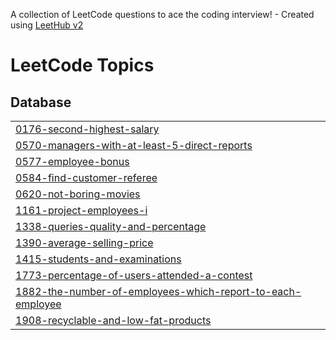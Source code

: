 A collection of LeetCode questions to ace the coding interview! - Created using [LeetHub v2](https://github.com/arunbhardwaj/LeetHub-2.0)
<!---LeetCode Topics Start-->
# LeetCode Topics
## Database
|  |
| ------- |
| [0176-second-highest-salary](https://github.com/Dheerajsingh002/SQL_Leetcode/tree/master/0176-second-highest-salary) |
| [0570-managers-with-at-least-5-direct-reports](https://github.com/Dheerajsingh002/SQL_Leetcode/tree/master/0570-managers-with-at-least-5-direct-reports) |
| [0577-employee-bonus](https://github.com/Dheerajsingh002/SQL_Leetcode/tree/master/0577-employee-bonus) |
| [0584-find-customer-referee](https://github.com/Dheerajsingh002/SQL_Leetcode/tree/master/0584-find-customer-referee) |
| [0620-not-boring-movies](https://github.com/Dheerajsingh002/SQL_Leetcode/tree/master/0620-not-boring-movies) |
| [1161-project-employees-i](https://github.com/Dheerajsingh002/SQL_Leetcode/tree/master/1161-project-employees-i) |
| [1338-queries-quality-and-percentage](https://github.com/Dheerajsingh002/SQL_Leetcode/tree/master/1338-queries-quality-and-percentage) |
| [1390-average-selling-price](https://github.com/Dheerajsingh002/SQL_Leetcode/tree/master/1390-average-selling-price) |
| [1415-students-and-examinations](https://github.com/Dheerajsingh002/SQL_Leetcode/tree/master/1415-students-and-examinations) |
| [1773-percentage-of-users-attended-a-contest](https://github.com/Dheerajsingh002/SQL_Leetcode/tree/master/1773-percentage-of-users-attended-a-contest) |
| [1882-the-number-of-employees-which-report-to-each-employee](https://github.com/Dheerajsingh002/SQL_Leetcode/tree/master/1882-the-number-of-employees-which-report-to-each-employee) |
| [1908-recyclable-and-low-fat-products](https://github.com/Dheerajsingh002/SQL_Leetcode/tree/master/1908-recyclable-and-low-fat-products) |
<!---LeetCode Topics End-->